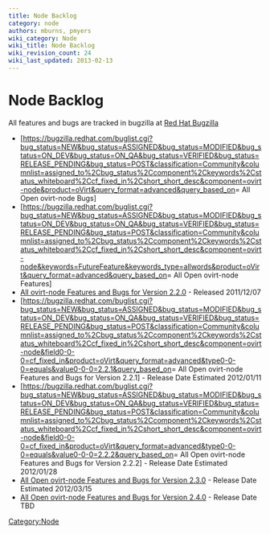 ```yaml
---
title: Node Backlog
category: node
authors: mburns, pmyers
wiki_category: Node
wiki_title: Node Backlog
wiki_revision_count: 24
wiki_last_updated: 2013-02-13
---
```


# Node Backlog

All features and bugs are tracked in bugzilla at [Red Hat Bugzilla](http://bugzilla.redhat.com)

*   [<https://bugzilla.redhat.com/buglist.cgi?bug_status=NEW&bug_status=ASSIGNED&bug_status=MODIFIED&bug_status=ON_DEV&bug_status=ON_QA&bug_status=VERIFIED&bug_status=RELEASE_PENDING&bug_status=POST&classification=Community&columnlist=assigned_to%2Cbug_status%2Ccomponent%2Ckeywords%2Cstatus_whiteboard%2Ccf_fixed_in%2Cshort_short_desc&component=ovirt-node&product=oVirt&query_format=advanced&query_based_on>= All Open ovirt-node Bugs]
*   [<https://bugzilla.redhat.com/buglist.cgi?bug_status=NEW&bug_status=ASSIGNED&bug_status=MODIFIED&bug_status=ON_DEV&bug_status=ON_QA&bug_status=VERIFIED&bug_status=RELEASE_PENDING&bug_status=POST&classification=Community&columnlist=assigned_to%2Cbug_status%2Ccomponent%2Ckeywords%2Cstatus_whiteboard%2Ccf_fixed_in%2Cshort_short_desc&component=ovirt-node&keywords=FutureFeature&keywords_type=allwords&product=oVirt&query_format=advanced&query_based_on>= All Open ovirt-node Features]
*   [All ovirt-node Features and Bugs for Version 2.2.0](http://goo.gl/b9htC) - Released 2011/12/07
*   [<https://bugzilla.redhat.com/buglist.cgi?bug_status=NEW&bug_status=ASSIGNED&bug_status=MODIFIED&bug_status=ON_DEV&bug_status=ON_QA&bug_status=VERIFIED&bug_status=RELEASE_PENDING&bug_status=POST&classification=Community&columnlist=assigned_to%2Cbug_status%2Ccomponent%2Ckeywords%2Cstatus_whiteboard%2Ccf_fixed_in%2Cshort_short_desc&component=ovirt-node&field0-0-0=cf_fixed_in&product=oVirt&query_format=advanced&type0-0-0=equals&value0-0-0=2.2.1&query_based_on>= All Open ovirt-node Features and Bugs for Version 2.2.1] - Release Date Estimated 2012/01/11
*   [<https://bugzilla.redhat.com/buglist.cgi?bug_status=NEW&bug_status=ASSIGNED&bug_status=MODIFIED&bug_status=ON_DEV&bug_status=ON_QA&bug_status=VERIFIED&bug_status=RELEASE_PENDING&bug_status=POST&classification=Community&columnlist=assigned_to%2Cbug_status%2Ccomponent%2Ckeywords%2Cstatus_whiteboard%2Ccf_fixed_in%2Cshort_short_desc&component=ovirt-node&field0-0-0=cf_fixed_in&product=oVirt&query_format=advanced&type0-0-0=equals&value0-0-0=2.2.2&query_based_on>= All Open ovirt-node Features and Bugs for Version 2.2.2] - Release Date Estimated 2012/01/28
*   [All Open ovirt-node Features and Bugs for Version 2.3.0](https://bugzilla.redhat.com/buglist.cgi?query_format=advanced&field0-0-0=cf_fixed_in&bug_status=NEW&bug_status=ASSIGNED&bug_status=MODIFIED&bug_status=ON_DEV&bug_status=ON_QA&bug_status=VERIFIED&bug_status=RELEASE_PENDING&bug_status=POST&type0-0-0=equals&columnlist=assigned_to%2Cbug_status%2Ccomponent%2Ckeywords%2Cstatus_whiteboard%2Ccf_fixed_in%2Cshort_short_desc&value0-0-0=2.3.0&component=ovirt-node&product=oVirt&classification=Community) - Release Date Estimated 2012/03/15
*   [All Open ovirt-node Features and Bugs for Version 2.4.0](https://bugzilla.redhat.com/buglist.cgi?query_format=advanced&field0-0-0=cf_fixed_in&bug_status=NEW&bug_status=ASSIGNED&bug_status=MODIFIED&bug_status=ON_DEV&bug_status=ON_QA&bug_status=VERIFIED&bug_status=RELEASE_PENDING&bug_status=POST&type0-0-0=equals&columnlist=assigned_to%2Cbug_status%2Ccomponent%2Ckeywords%2Cstatus_whiteboard%2Ccf_fixed_in%2Cshort_short_desc&value0-0-0=2.4.0&component=ovirt-node&product=oVirt&classification=Community) - Release Date TBD

<Category:Node>
